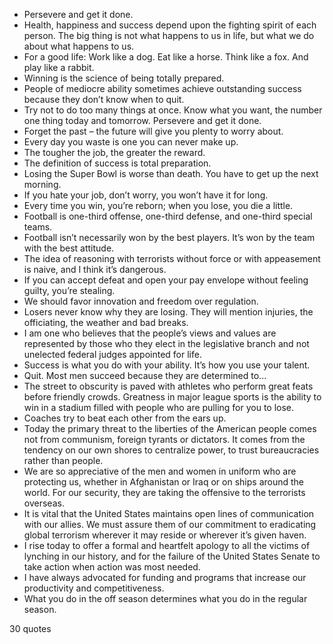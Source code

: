  - Persevere and get it done.
 - Health, happiness and success depend upon the fighting spirit of each person. The big thing is not what happens to us in life, but what we do about what happens to us.
 - For a good life: Work like a dog. Eat like a horse. Think like a fox. And play like a rabbit.
 - Winning is the science of being totally prepared.
 - People of mediocre ability sometimes achieve outstanding success because they don’t know when to quit.
 - Try not to do too many things at once. Know what you want, the number one thing today and tomorrow. Persevere and get it done.
 - Forget the past – the future will give you plenty to worry about.
 - Every day you waste is one you can never make up.
 - The tougher the job, the greater the reward.
 - The definition of success is total preparation.
 - Losing the Super Bowl is worse than death. You have to get up the next morning.
 - If you hate your job, don’t worry, you won’t have it for long.
 - Every time you win, you’re reborn; when you lose, you die a little.
 - Football is one-third offense, one-third defense, and one-third special teams.
 - Football isn’t necessarily won by the best players. It’s won by the team with the best attitude.
 - The idea of reasoning with terrorists without force or with appeasement is naive, and I think it’s dangerous.
 - If you can accept defeat and open your pay envelope without feeling guilty, you’re stealing.
 - We should favor innovation and freedom over regulation.
 - Losers never know why they are losing. They will mention injuries, the officiating, the weather and bad breaks.
 - I am one who believes that the people’s views and values are represented by those who they elect in the legislative branch and not unelected federal judges appointed for life.
 - Success is what you do with your ability. It’s how you use your talent.
 - Quit. Most men succeed because they are determined to...
 - The street to obscurity is paved with athletes who perform great feats before friendly crowds. Greatness in major league sports is the ability to win in a stadium filled with people who are pulling for you to lose.
 - Coaches try to beat each other from the ears up.
 - Today the primary threat to the liberties of the American people comes not from communism, foreign tyrants or dictators. It comes from the tendency on our own shores to centralize power, to trust bureaucracies rather than people.
 - We are so appreciative of the men and women in uniform who are protecting us, whether in Afghanistan or Iraq or on ships around the world. For our security, they are taking the offensive to the terrorists overseas.
 - It is vital that the United States maintains open lines of communication with our allies. We must assure them of our commitment to eradicating global terrorism wherever it may reside or wherever it’s given haven.
 - I rise today to offer a formal and heartfelt apology to all the victims of lynching in our history, and for the failure of the United States Senate to take action when action was most needed.
 - I have always advocated for funding and programs that increase our productivity and competitiveness.
 - What you do in the off season determines what you do in the regular season.

30 quotes